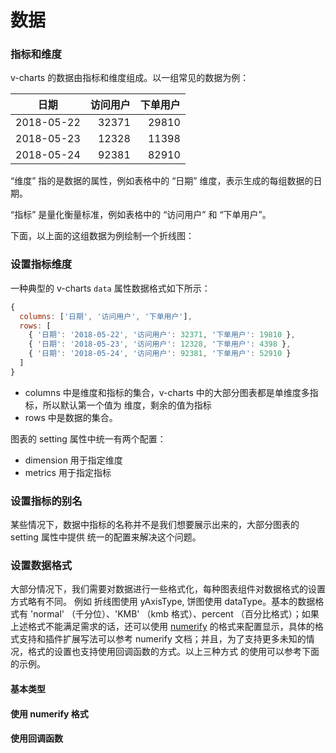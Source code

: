 # 数据

### 指标和维度

v-charts 的数据由指标和维度组成。以一组常见的数据为例：

| 日期 | 访问用户 | 下单用户 |
| :--: | --: | --: |
| 2018-05-22 | 32371 | 29810 |
| 2018-05-23 | 12328 | 11398 |
| 2018-05-24 | 92381 | 82910 |

“维度” 指的是数据的属性，例如表格中的 “日期” 维度，表示生成的每组数据的日期。

“指标” 是量化衡量标准，例如表格中的 “访问用户” 和 “下单用户”。

下面，以上面的这组数据为例绘制一个折线图：

<vuep template="#simple"></vuep>

<script v-pre type="text/x-template" id="simple">
<template>
  <ve-line :data="chartData"></ve-line>
</template>

<script>
  export default {
    data () {
      return {
        chartData: {
          columns: ['日期', '访问用户', '下单用户'],
          rows: [
            { '日期': '2018-05-22', '访问用户': 32371, '下单用户': 19810 },
            { '日期': '2018-05-23', '访问用户': 12328, '下单用户': 4398 },
            { '日期': '2018-05-24', '访问用户': 92381, '下单用户': 52910 }
          ]
        }
      }
    }
  }
</script>
</script>

### 设置指标维度

一种典型的 v-charts `data` 属性数据格式如下所示：

```js
{
  columns: ['日期', '访问用户', '下单用户'],
  rows: [
    { '日期': '2018-05-22', '访问用户': 32371, '下单用户': 19810 },
    { '日期': '2018-05-23', '访问用户': 12328, '下单用户': 4398 },
    { '日期': '2018-05-24', '访问用户': 92381, '下单用户': 52910 }
  ]
}
```

- columns 中是维度和指标的集合，v-charts 中的大部分图表都是单维度多指标，所以默认第一个值为
维度，剩余的值为指标
- rows 中是数据的集合。

图表的 setting 属性中统一有两个配置：

- dimension 用于指定维度
- metrics 用于指定指标

<vuep template="#set-metrics-dimension"></vuep>

<script v-pre type="text/x-template" id="set-metrics-dimension">
<template>
  <ve-line :data="chartData" :settings="chartSettings"></ve-line>
</template>

<script>
  export default {
    data () {
      this.chartSettings = {
        metrics: ['下单用户']
      }
      return {
        chartData: {
          columns: ['日期', '访问用户', '下单用户'],
          rows: [
            { '日期': '2018-05-22', '访问用户': 32371, '下单用户': 19810 },
            { '日期': '2018-05-23', '访问用户': 12328, '下单用户': 4398 },
            { '日期': '2018-05-24', '访问用户': 92381, '下单用户': 52910 }
          ]
        }
      }
    }
  }
</script>
</script>

### 设置指标的别名

某些情况下，数据中指标的名称并不是我们想要展示出来的，大部分图表的 setting 属性中提供
统一的配置来解决这个问题。

<vuep template="#set-alias"></vuep>

<script v-pre type="text/x-template" id="set-alias">
<template>
  <ve-line :data="chartData" :settings="chartSettings"></ve-line>
</template>
<script>
  export default {
    data () {
      this.chartSettings = {
        labelMap: {
          PV: '访问用户',
          Order: '下单用户'
        }
      }
      return {
        chartData: {
          columns: ['date', 'PV', 'Order'],
          rows: [
            { 'date': '2018-05-22', 'PV': 32371, 'Order': 19810 },
            { 'date': '2018-05-23', 'PV': 12328, 'Order': 4398 },
            { 'date': '2018-05-24', 'PV': 92381, 'Order': 52910 }
          ]
        }
      }
    }
  }
</script>
</script>


### 设置数据格式

大部分情况下，我们需要对数据进行一些格式化，每种图表组件对数据格式的设置方式略有不同。
例如 折线图使用 yAxisType, 饼图使用 dataType。基本的数据格式有 'normal' （千分位）、'KMB' （kmb 格式）、percent （百分比格式）；如果上述格式不能满足需求的话，还可以使用 [numerify](http://daxigua.me/numerify/) 的格式来配置显示，具体的格式支持和插件扩展写法可以参考
numerify 文档；并且，为了支持更多未知的情况，格式的设置也支持使用回调函数的方式。以上三种方式
的使用可以参考下面的示例。

#### 基本类型

<vuep template="#set-data-type"></vuep>

<script v-pre type="text/x-template" id="set-data-type">
<template>
  <ve-scatter :data="chartData" :settings="chartSettings"></ve-scatter>
</template>

<script>
  export default {
    data () {
      this.chartSettings = {
        dataType: {
          '访问用户': 'KMB',
          '年龄': 'percent',
          '下单用户': 'normal'
        }
      }
      return {
        chartData: {
          columns: ['日期', '访问用户', '下单用户', '年龄'],
          rows: {
            '上海': [
              { '日期': '1/1', '访问用户': 123, '年龄': 3, '下单用户': 1244 },
              { '日期': '1/2', '访问用户': 1223, '年龄': 6, '下单用户': 2344 },
              { '日期': '1/3', '访问用户': 7123, '年龄': 9, '下单用户': 3245 },
              { '日期': '1/4', '访问用户': 4123, '年龄': 12, '下单用户': 4355 },
              { '日期': '1/5', '访问用户': 3123, '年龄': 15, '下单用户': 4564 },
              { '日期': '1/6', '访问用户': 2323, '年龄': 20, '下单用户': 6537 }
            ],
            '北京': [
              { '日期': '1/1', '访问用户': 123, '年龄': 3, '下单用户': 1244 },
              { '日期': '1/2', '访问用户': 1273, '年龄': 6, '下单用户': 2344 },
              { '日期': '1/3', '访问用户': 3123, '年龄': 15, '下单用户': 4564 },
              { '日期': '1/4', '访问用户': 2123, '年龄': 9, '下单用户': 3245 },
              { '日期': '1/5', '访问用户': 4103, '年龄': 12, '下单用户': 4355 },
              { '日期': '1/6', '访问用户': 7123, '年龄': 10, '下单用户': 3567 }
            ],
            '广州': [
              { '日期': '1/1', '访问用户': 123, '年龄': 3, '下单用户': 1244 },
              { '日期': '1/2', '访问用户': 1223, '年龄': 6, '下单用户': 2344 },
              { '日期': '1/3', '访问用户': 2123, '年龄': 30, '下单用户': 3245 },
              { '日期': '1/5', '访问用户': 4123, '年龄': 12, '下单用户': 4355 },
              { '日期': '1/4', '访问用户': 5123, '年龄': 18, '下单用户': 4564 },
              { '日期': '1/6', '访问用户': 3843, '年龄': 30, '下单用户': 4850 }
            ]
          }
        }
      }
    }
  }
</script>
</script>

#### 使用 numerify 格式

<vuep template="#set-data-format"></vuep>

<script v-pre type="text/x-template" id="set-data-format">
<template>
  <ve-line :data="chartData" :settings="chartSettings"></ve-line>
</template>
<script>
  export default {
    data () {
      this.chartSettings = {
        yAxisType: ['0,0a']
      }
      return {
        chartData: {
          columns: ['date', 'PV', 'Order'],
          rows: [
            { 'date': '2018-05-22', 'PV': 32371, 'Order': 19810 },
            { 'date': '2018-05-23', 'PV': 12328, 'Order': 4398 },
            { 'date': '2018-05-24', 'PV': 92381, 'Order': 52910 }
          ]
        }
      }
    }
  }
</script>
</script>

#### 使用回调函数


<vuep template="#data-type"></vuep>

<script v-pre type="text/x-template" id="data-type">
<template>
  <ve-pie :data="chartData" :settings="chartSettings"></ve-pie>
</template>

<script>
  export default {
    data () {
      this.chartSettings = {
        dataType: function (v) {
          return v + ' ￥'
        }
      }
      return {
        chartData: {
          columns: ['日期', '访问用户'],
          rows: [
            { '日期': '1/1', '访问用户': 1393 },
            { '日期': '1/2', '访问用户': 3530 },
            { '日期': '1/3', '访问用户': 2923 },
            { '日期': '1/4', '访问用户': 1723 },
            { '日期': '1/5', '访问用户': 3792 },
            { '日期': '1/6', '访问用户': 4593 }
          ]
        }
      }
    }
  }
</script>
</script>
